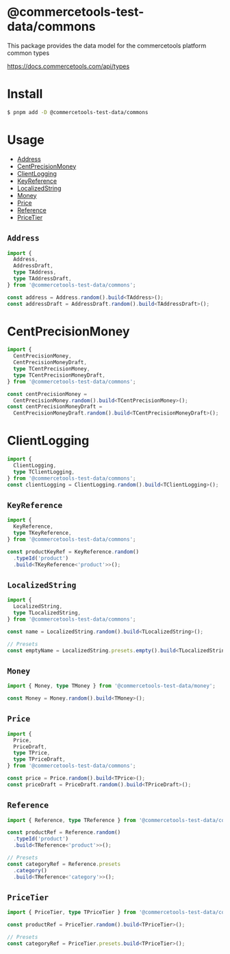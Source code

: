 # @commercetools-test-data/commons

This package provides the data model for the commercetools platform common types

https://docs.commercetools.com/api/types

# Install

```bash
$ pnpm add -D @commercetools-test-data/commons
```

# Usage

- [Address](#address)<br>
- [CentPrecisionMoney](#centprecisionmoney)<br>
- [ClientLogging](#clientlogging)<br>
- [KeyReference](#keyreference)<br>
- [LocalizedString](#localizedstring)<br>
- [Money](#money)<br>
- [Price](#price)<br>
- [Reference](#reference)<br>
- [PriceTier](#pricetier)<br>

## `Address`

```ts
import {
  Address,
  AddressDraft,
  type TAddress,
  type TAddressDraft,
} from '@commercetools-test-data/commons';

const address = Address.random().build<TAddress>();
const addressDraft = AddressDraft.random().build<TAddressDraft>();
```

# CentPrecisionMoney

```ts
import {
  CentPrecisionMoney,
  CentPrecisionMoneyDraft,
  type TCentPrecisionMoney,
  type TCentPrecisionMoneyDraft,
} from '@commercetools-test-data/commons';

const centPrecisionMoney =
  CentPrecisionMoney.random().build<TCentPrecisionMoney>();
const centPrecisionMoneyDraft =
  CentPrecisionMoneyDraft.random().build<TCentPrecisionMoneyDraft>();
```

# ClientLogging

```ts
import {
  ClientLogging,
  type TClientLogging,
} from '@commercetools-test-data/commons';
const clientLogging = ClientLogging.random().build<TClientLogging>();
```

## `KeyReference`

```ts
import {
  KeyReference,
  type TKeyReference,
} from '@commercetools-test-data/commons';

const productKeyRef = KeyReference.random()
  .typeId('product')
  .build<TKeyReference<'product'>>();
```

## `LocalizedString`

```ts
import {
  LocalizedString,
  type TLocalizedString,
} from '@commercetools-test-data/commons';

const name = LocalizedString.random().build<TLocalizedString>();

// Presets
const emptyName = LocalizedString.presets.empty().build<TLocalizedString>();
```

## `Money`

```ts
import { Money, type TMoney } from '@commercetools-test-data/money';

const Money = Money.random().build<TMoney>();
```

## `Price`

```ts
import {
  Price,
  PriceDraft,
  type TPrice,
  type TPriceDraft,
} from '@commercetools-test-data/commons';

const price = Price.random().build<TPrice>();
const priceDraft = PriceDraft.random().build<TPriceDraft>();
```

## `Reference`

```ts
import { Reference, type TReference } from '@commercetools-test-data/commons';

const productRef = Reference.random()
  .typeId('product')
  .build<TReference<'product'>>();

// Presets
const categoryRef = Reference.presets
  .category()
  .build<TReference<'category'>>();
```

## `PriceTier`

```ts
import { PriceTier, type TPriceTier } from '@commercetools-test-data/commons';

const productRef = PriceTier.random().build<TPriceTier>();

// Presets
const categoryRef = PriceTier.presets.build<TPriceTier>();
```
